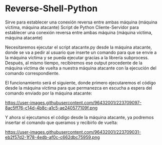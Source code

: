 # Reverse-Shell-Python
Sirve para establecer una conexión reversa entre ambas máquina (máquina víctima, máquina atacante)
Script de Python Cliente-Servidor para establecer una conexión reversa entre ambas máquina (máquina víctima, máquina atacante)

Necesitaremos ejecutar el script atacante.py desde la máquina atacante, donde se va a pedir al usuario que inserte un comando para que se envíe a la máquina víctima y se pueda ejecutar gracias a la librería subprocess. Después, al mismo tiempo, recibiremos ese output procedente de la máquina víctima de vuelta a nuestra máquina atacante con la ejecución del comando correspondiente.

El funcionamiento será el siguiente, donde primero ejecutaremos el código desde la máquina víctima para que permanezca en escucha a espera del comando enviado por la máquina atacante:

https://user-images.githubusercontent.com/96432001/223709097-8ac5ff76-c14d-4b8c-a1c5-ae240577109f.png

Y ahora si ejecutamos el código desde la máquina atacante, ya podremos insertar el comando que queramos y recibirlo de vuelta:

https://user-images.githubusercontent.com/96432001/223709031-eb2f57d2-1f78-4edb-af0c-c662dbc75959.png

